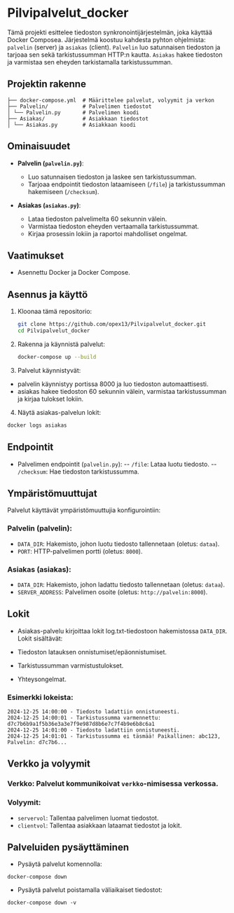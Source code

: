 # Pilvipalvelut_docker

Tämä projekti esittelee tiedoston synkronointijärjestelmän, joka käyttää Docker Composea. Järjestelmä koostuu kahdesta pyhton ohjelmista: `palvelin` (server) ja `asiakas` (client). `Palvelin` luo satunnaisen tiedoston ja tarjoaa sen sekä tarkistussumman HTTP:n kautta. `Asiakas` hakee tiedoston ja varmistaa sen eheyden tarkistamalla tarkistussumman.

## Projektin rakenne
```.
├── docker-compose.yml  # Määrittelee palvelut, volyymit ja verkon 
├── Palvelin/           # Palvelimen tiedostot 
│ └── Palvelin.py       # Palvelimen koodi 
├── Asiakas/            # Asiakkaan tiedostot 
│ └── Asiakas.py        # Asiakkaan koodi
```
## Ominaisuudet

- **Palvelin (`palvelin.py`)**:
  - Luo satunnaisen tiedoston ja laskee sen tarkistussumman.
  - Tarjoaa endpointit tiedoston lataamiseen (`/file`) ja tarkistussumman hakemiseen (`/checksum`).

- **Asiakas (`asiakas.py`)**:
  - Lataa tiedoston palvelimelta 60 sekunnin välein.
  - Varmistaa tiedoston eheyden vertaamalla tarkistussummat.
  - Kirjaa prosessin lokiin ja raportoi mahdolliset ongelmat.

## Vaatimukset

- Asennettu Docker ja Docker Compose.

## Asennus ja käyttö

1. Kloonaa tämä repositorio:
   ```bash
   git clone https://github.com/opex13/Pilvipalvelut_docker.git
   cd Pilvipalvelut_docker
2. Rakenna ja käynnistä palvelut:
   ```bash
   docker-compose up --build
3. Palvelut käynnistyvät:

- palvelin käynnistyy portissa 8000 ja luo tiedoston automaattisesti.
- asiakas hakee tiedoston 60 sekunnin välein, varmistaa tarkistussumman ja kirjaa tulokset lokiin.
4. Näytä asiakas-palvelun lokit:
```bash
docker logs asiakas
```
## Endpointit
- Palvelimen endpointit (`palvelin.py`):
-- `/file`: Lataa luotu tiedosto.
-- `/checksum`: Hae tiedoston tarkistussumma.

## Ympäristömuuttujat
Palvelut käyttävät ympäristömuuttujia konfigurointiin:

### Palvelin (palvelin):
- `DATA_DIR`: Hakemisto, johon luotu tiedosto tallennetaan (oletus: `dataa`).
- `PORT`: HTTP-palvelimen portti (oletus: `8000`).
### Asiakas (asiakas):
- `DATA_DIR`: Hakemisto, johon ladattu tiedosto tallennetaan (oletus: `dataa`).
- `SERVER_ADDRESS`: Palvelimen osoite (oletus: `http://palvelin:8000`).
## Lokit
- Asiakas-palvelu kirjoittaa lokit log.txt-tiedostoon hakemistossa `DATA_DIR`. Lokit sisältävät:

- Tiedoston latauksen onnistumiset/epäonnistumiset.
- Tarkistussumman varmistustulokset.
- Yhteysongelmat.
### Esimerkki lokeista:
```
2024-12-25 14:00:00 - Tiedosto ladattiin onnistuneesti.
2024-12-25 14:00:01 - Tarkistussumma varmennettu: d7c7b6b9a1f5b36e3a3e7f9e987d8b6e7c7f4b9e6b8c6a1
2024-12-25 14:01:00 - Tiedosto ladattiin onnistuneesti.
2024-12-25 14:01:01 - Tarkistussumma ei täsmää! Paikallinen: abc123, Palvelin: d7c7b6...
```

## Verkko ja volyymit
### Verkko: Palvelut kommunikoivat `verkko`-nimisessa verkossa.
### Volyymit:
- `servervol`: Tallentaa palvelimen luomat tiedostot.
- `clientvol`: Tallentaa asiakkaan lataamat tiedostot ja lokit.
## Palveluiden pysäyttäminen
- Pysäytä palvelut komennolla:
```
docker-compose down
```
- Pysäytä palvelut poistamalla väliaikaiset tiedostot:
```
docker-compose down -v
```